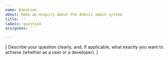 ```yaml
---
name: Question
about: Make an enquiry about the Adonis admin system.
title: ''
labels: question
assignees: ''

---
```


[ Describe your question clearly, and, if applicable, what exactly you want to achieve (whether as a user or a developer). ]
